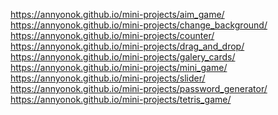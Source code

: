https://annyonok.github.io/mini-projects/aim_game/ <br>
https://annyonok.github.io/mini-projects/change_background/ <br>
https://annyonok.github.io/mini-projects/counter/ <br>
https://annyonok.github.io/mini-projects/drag_and_drop/ <br>
https://annyonok.github.io/mini-projects/galery_cards/ <br>
https://annyonok.github.io/mini-projects/mini_game/ <br>
https://annyonok.github.io/mini-projects/slider/ <br>
https://annyonok.github.io/mini-projects/password_generator/ <br>
https://annyonok.github.io/mini-projects/tetris_game/ <br>
